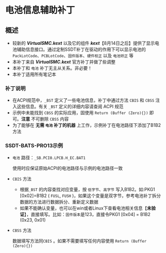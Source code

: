# 电池信息辅助补丁

## 概述

- 较新的 ***VirtualSMC.kext*** 以及它的组件 ***kext***【8月14日之后】提供了显示电池辅助信息接口。通过定制SSDT补丁在驱动的作用下可以显示电池的 `PackLotCode`、`PCBLotCode`、`固件版本`、`硬件校正` 以及 `电池矫正` 等
- 本补丁来自 ***VirtualSMC.kext*** 官方补丁并做了些调整
- 本补丁和 `电池` 补丁无主从关系。非必要！
- 本补丁适用所有笔记本

### 补丁说明

- 在ACPI规范中，`_BST` 定义了一些电池信息，补丁中通过方法 `CBIS` 和 `CBSS` 注入这些信息。有关 `_BST` 定义的详细内容请查阅 ACPI 规范
- 示例中未能找到 `CBSS` 的实际应用，固使用 `Return (Buffer (Zero){})` 即可。**注意** 不可删除 `CBSS` 内容
- 为了能够在 **无需 `电池` 补丁的机器** 上工作，示例补丁在电池路径下添加了B1B2方法

### SSDT-BATS-PRO13示例

- `电池` 路径：`_SB.PCI0.LPCB.H_EC.BAT1` 

  使用时应保证原始ACPI的电池路径与示例的电池路径一致
- `CBIS` 方法
  
  - 根据`_BST` 的内容查找对应变量，按 `低字节`、`高字节` 写入B1B2。如:PKG1 [0x02]=B1B2 ( `FUSL`, `FUSH` )，如果这个变量是双字节，参考电池补丁拆分数据的方法进行数据拆分、重新定义数据
  - 如果不能确认变量，也可以在win或者Linux下查看电池相关信息【**未验证**】，直接填写。比如：`固件版本`是123，直接令PKG1 [0x04] = B1B2 (0x23, 0x01)

- `CBSS` 方法

  数据填写方法同`CBIS` 。如果不需要填写任何内容使用 `Return (Buffer (Zero){})` 

